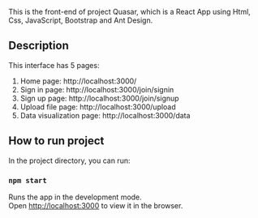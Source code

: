 This is the front-end of project Quasar, which is a React App using Html, Css, JavaScript, Bootstrap and Ant Design.

## Description
This interface has 5 pages:
1. Home page: http://localhost:3000/
2. Sign in page: http://localhost:3000/join/signin
3. Sign up page: http://localhost:3000/join/signup
4. Upload file page: http://localhost:3000/upload
5. Data visualization page: http://localhost:3000/data

## How to run project
In the project directory, you can run:

### `npm start`

Runs the app in the development mode.<br />
Open [http://localhost:3000](http://localhost:3000) to view it in the browser.
